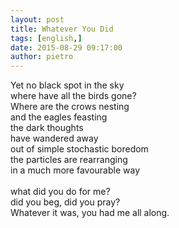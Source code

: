 ```yaml
---
layout: post
title: Whatever You Did
tags: [english,]
date: 2015-08-29 09:17:00
author: pietro
---
```

Yet no black spot in the sky<br/>where have all the birds gone?<br/>Where are the crows nesting<br/>and the eagles feasting<br/>the dark thoughts<br/>have wandered away<br/>out of simple stochastic boredom<br/>the particles are rearranging<br/>in a much more favourable way<br/><br/>what did you do for me?<br/>did you beg, did you pray?<br/>Whatever it was, you had me all along.
